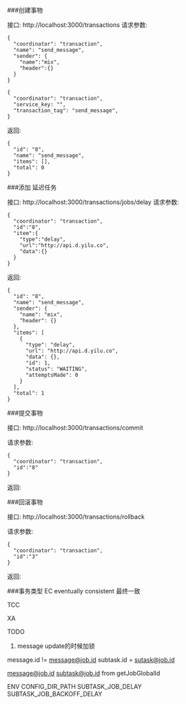 


###创建事物

  接口: http://localhost:3000/transactions
  请求参数:

    {
      "coordinator": "transaction",
      "name": "send_message",
      "sender": {
        "name":"mix",
        "header":{}
      }
    }

    {
      "coordinator": "transaction",
      "service_key: "",
      "transaction_tag": "send_message",
    }

  返回:

    {
      "id": "8",
      "name": "send_message",
      "items": [],
      "total": 0
    }


###添加 延迟任务

  接口: http://localhost:3000/transactions/jobs/delay
  请求参数: 

    {
      "coordinator": "transaction",
      "id":"8",
      "item":{
        "type":"delay",
        "url":"http://api.d.yilu.co",
        "data":{}
      }
    }
  
  返回:

    {
      "id": "8",
      "name": "send_message",
      "sender": {
        "name": "mix",
        "header": {}
      },
      "items": [
        {
          "type": "delay",
          "url": "http://api.d.yilu.co",
          "data": {},
          "id": 1,
          "status": "WAITING",
          "attemptsMade": 0
        }
      ],
      "total": 1
    }


###提交事物

  接口: http://localhost:3000/transactions/commit

  请求参数:

    {
      "coordinator": "transaction",
      "id":"8"
    }

  返回:




###回滚事物

  接口: http://localhost:3000/transactions/rollback
  
  请求参数:

    {
      "coordinator": "transaction",
      "id":"3"
    }

  返回:



###事务类型
EC eventually consistent 最终一致

TCC

XA



TODO
1. message update的时候加锁




message.id != message@job.id
subtask.id = sutask@job.id

message@job.id subtask@job.id  from getJobGlobalId




ENV
CONFIG_DIR_PATH
SUBTASK_JOB_DELAY
SUBTASK_JOB_BACKOFF_DELAY